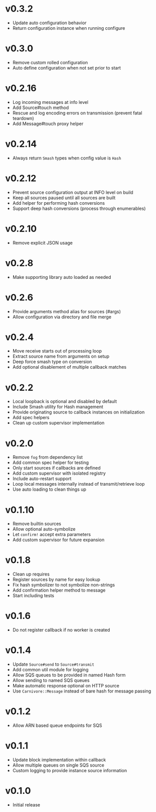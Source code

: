# v0.3.2
* Update auto configuration behavior
* Return configuration instance when running configure

# v0.3.0
* Remove custom rolled configuration
* Auto define configuration when not set prior to start

# v0.2.16
* Log incoming messages at info level
* Add Source#touch method
* Rescue and log encoding errors on transmission (prevent fatal teardown)
* Add Message#touch proxy helper

# v0.2.14
* Always return `Smash` types when config value is `Hash`

# v0.2.12
* Prevent source configuration output at INFO level on build
* Keep all sources paused until all sources are built
* Add helper for performing hash conversions
* Support deep hash conversions (process through enumerables)

# v0.2.10
* Remove explicit JSON usage

# v0.2.8
* Make supporting library auto loaded as needed

# v0.2.6
* Provide arguments method alias for sources (#args)
* Allow configuration via directory and file merge

# v0.2.4
* Move receive starts out of processing loop
* Extract source name from arguments on setup
* Deep force smash type on conversion
* Add optional disablement of multiple callback matches

# v0.2.2
* Local loopback is optional and disabled by default
* Include Smash utility for Hash management
* Provide originating source to callback instances on initialization
* Add spec helpers
* Clean up custom supervisor implementation

# v0.2.0
* Remove `fog` from dependency list
* Add common spec helper for testing
* Only start sources if callbacks are defined
* Add custom supervisor with isolated registry
* Include auto-restart support
* Loop local messages internally instead of transmit/retrieve loop
* Use auto loading to clean things up

# v0.1.10
* Remove builtin sources
* Allow optional auto-symbolize
* Let `confirm!` accept extra parameters
* Add custom supervisor for future expansion

# v0.1.8
* Clean up requires
* Register sources by name for easy lookup
* Fix hash symbolizer to not symbolize non-strings
* Add confirmation helper method to message
* Start including tests

# v0.1.6
* Do not register callback if no worker is created

# v0.1.4
* Update `Source#send` to `Source#transmit`
* Add common util module for logging
* Allow SQS queues to be provided in named Hash form
* Allow sending to named SQS queues
* Make automatic response optional on HTTP source
* Use `Carnivore::Message` instead of bare hash for message passing

# v0.1.2
* Allow ARN based queue endpoints for SQS

# v0.1.1
* Update block implementation within callback
* Allow multiple queues on single SQS source
* Custom logging to provide instance source information

# v0.1.0
* Initial release
